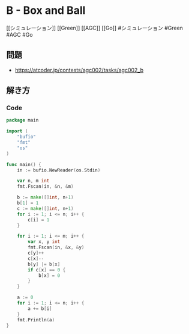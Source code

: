 # B - Box and Ball
[[シミュレーション]] [[Green]] [[AGC]] [[Go]]
#シミュレーション #Green #AGC #Go 

## 問題
- https://atcoder.jp/contests/agc002/tasks/agc002_b

## 解き方
### Code
```go
package main

import (
	"bufio"
	"fmt"
	"os"
)

func main() {
	in := bufio.NewReader(os.Stdin)

	var n, m int
	fmt.Fscan(in, &n, &m)

	b := make([]int, n+1)
	b[1] = 1
	c := make([]int, n+1)
	for i := 1; i <= n; i++ {
		c[i] = 1
	}

	for i := 1; i <= m; i++ {
		var x, y int
		fmt.Fscan(in, &x, &y)
		c[y]++
		c[x]--
		b[y] |= b[x]
		if c[x] == 0 {
			b[x] = 0
		}
	}

	a := 0
	for i := 1; i <= n; i++ {
		a += b[i]
	}
	fmt.Println(a)
}
```